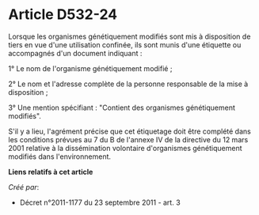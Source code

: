 # Article D532-24

Lorsque les organismes génétiquement modifiés sont mis à disposition  de tiers en vue d'une utilisation confinée, ils sont
munis d'une  étiquette ou accompagnés d'un document indiquant : 

1° Le nom de l'organisme génétiquement modifié ; 

2° Le nom et l'adresse complète de la personne responsable de la mise à disposition ; 

3° Une mention spécifiant : "Contient des organismes génétiquement modifiés". 

S'il y a lieu, l'agrément précise que cet étiquetage doit être complété  dans les conditions prévues au 7 du B de l'annexe IV
de la directive du  12 mars 2001 relative à la dissémination volontaire d'organismes  génétiquement modifiés dans
l'environnement.

**Liens relatifs à cet article**

_Créé par_:

  - Décret n°2011-1177 du 23 septembre 2011 - art. 3
